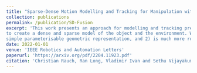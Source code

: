 ```yaml
---
title: "Sparse-Dense Motion Modelling and Tracking for Manipulation without Prior Object Models"
collection: publications
permalink: /publication/SD-Fusion
excerpt: 'This work presents an approach for modelling and tracking previously unseen objects for robotic grasping tasks. Using the motion of objects in a scene, our approach segments rigid entities from the scene and continuously tracks them
to create a dense and sparse model of the object and the environment. While the dense tracking enables interaction with these models, the sparse tracking makes this robust against fast movements and allows to redetect already modelled objects. The evaluation on a dual-arm grasping task demonstrates that our approach 1) enables a robot to detect new objects online without a prior model and to grasp these objects using only a
simple parameterisable geometric representation, and 2) is much more robust compared to the state of the art methods.'
date: 2022-01-01
venue: 'IEEE Robotics and Automation Letters'
paperurl: 'https://arxiv.org/pdf/2204.11923.pdf'
citation: 'Christian Rauch, Ran Long, Vladimir Ivan and Sethu Vijayakumar, Sparse-Dense Motion Modelling and Tracking for Manipulation without Prior Object Models, IEEE Robotics and Automation Letters (RA-L), 2022'
---
```


